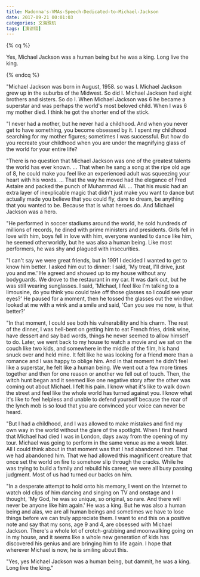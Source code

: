 ```yaml
---
title: Madonna's-VMAs-Speech-Dedicated-to-Michael-Jackson
date: 2017-09-21 00:01:03
categories: 文海珠玑
tags: [演讲稿]
---
```


{% cq %}

Yes, Michael Jackson was a human being but he was a king. Long live the king.

{% endcq %}

<!-- more -->

"Michael Jackson was born in August, 1958. so was I. Michael Jackson grew up in the suburbs of the Midwest. So did I. Michael Jackson had eight brothers and sisters. So do I. When Michael Jackson was 6 he became a superstar and was perhaps the world's most beloved child. When I was 6 my mother died. I think he got the shorter end of the stick.


"I never had a mother, but he never had a childhood. And when you never get to have something, you become obsessed by it. I spent my childhood searching for my mother figures; sometimes I was successful. But how do you recreate your childhood when you are under the magnifying glass of the world for your entire life?

"There is no question that Michael Jackson was one of the greatest talents the world has ever known. ... That when he sang a song at the ripe old age of 8, he could make you feel like an experienced adult was squeezing your heart with his words. ... That the way he moved had the elegance of Fred Astaire and packed the punch of Muhammad Ali. ... That his music had an extra layer of inexplicable magic that didn't just make you want to dance but actually made you believe that you could fly, dare to dream, be anything that you wanted to be. Because that is what heroes do. And Michael Jackson was a hero.

"He performed in soccer stadiums around the world, he sold hundreds of millions of records, he dined with prime ministers and presidents. Girls fell in love with him, boys fell in love with him, everyone wanted to dance like him, he seemed otherworldly, but he was also a human being. Like most performers, he was shy and plagued with insecurities.

"I can't say we were great friends, but in 1991 I decided I wanted to get to know him better. I asked him out to dinner: I said, 'My treat, I'll drive, just you and me.' He agreed and showed up to my house without any bodyguards. We drove to the restaurant in my car. It was dark out, but he was still wearing sunglasses. I said, 'Michael, I feel like I'm talking to a limousine, do you think you could take off those glasses so I could see your eyes?' He paused for a moment, then he tossed the glasses out the window, looked at me with a wink and a smile and said, 'Can you see me now, is that better?'

"In that moment, I could see both his vulnerability and his charm. The rest of the dinner, I was hell-bent on getting him to eat French fries, drink wine, have dessert and say bad words, things he never seemed to allow himself to do. Later, we went back to my house to watch a movie and we sat on the couch like two kids, and somewhere in the middle of the film, his hand snuck over and held mine. It felt like he was looking for a friend more than a romance and I was happy to oblige him. And in that moment he didn't feel like a superstar, he felt like a human being. We went out a few more times together and then for one reason or another we fell out of touch. Then, the witch hunt began and it seemed like one negative story after the other was coming out about Michael. I felt his pain. I know what it's like to walk down the street and feel like the whole world has turned against you. I know what it's like to feel helpless and unable to defend yourself because the roar of the lynch mob is so loud that you are convinced your voice can never be heard.

"But I had a childhood, and I was allowed to make mistakes and find my own way in the world without the glare of the spotlight. When I first heard that Michael had died I was in London, days away from the opening of my tour. Michael was going to perform in the same venue as me a week later. All I could think about in that moment was that I had abandoned him. That we had abandoned him. That we had allowed this magnificent creature that once set the world on fire to somehow slip through the cracks. While he was trying to build a family and rebuild his career, we were all busy passing judgment. Most of us had turned our backs on him.

"In a desperate attempt to hold onto his memory, I went on the Internet to watch old clips of him dancing and singing on TV and onstage and I thought, 'My God, he was so unique, so original, so rare. And there will never be anyone like him again.' He was a king. But he was also a human being and alas, we are all human beings and sometimes we have to lose things before we can truly appreciate them. I want to end this on a positive note and say that my sons, age 9 and 4, are obsessed with Michael Jackson. There's a whole lot of crotch-grabbing and moonwalking going on in my house, and it seems like a whole new generation of kids has discovered his genius and are bringing him to life again. I hope that wherever Michael is now, he is smiling about this.

"Yes, yes Michael Jackson was a human being, but dammit, he was a king. Long live the king."
